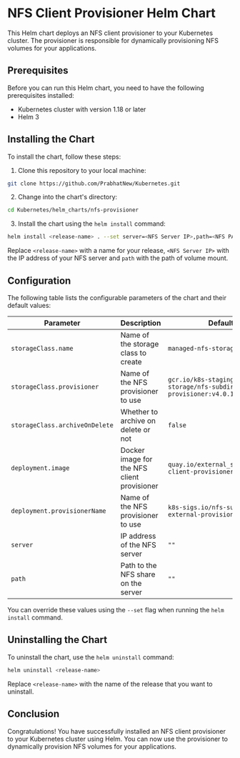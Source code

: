 # NFS Client Provisioner Helm Chart

This Helm chart deploys an NFS client provisioner to your Kubernetes cluster. The provisioner is responsible for dynamically provisioning NFS volumes for your applications.

## Prerequisites

Before you can run this Helm chart, you need to have the following prerequisites installed:

- Kubernetes cluster with version 1.18 or later
- Helm 3

## Installing the Chart

To install the chart, follow these steps:

1. Clone this repository to your local machine:

```bash
git clone https://github.com/PrabhatNew/Kubernetes.git
```

2. Change into the chart's directory:

```bash
cd Kubernetes/helm_charts/nfs-provisioner
```

3. Install the chart using the `helm install` command:

```bash
helm install <release-name> . --set server=<NFS Server IP>,path=<NFS PATH >
```

Replace `<release-name>` with a name for your release, `<NFS Server IP>` with the IP address of your NFS server and `path` with the path of volume mount.

## Configuration

The following table lists the configurable parameters of the chart and their default values:

| Parameter                  | Description                                       | Default                     |
| --------------------------| ------------------------------------------------- | ---------------------------|
| `storageClass.name`        | Name of the storage class to create               | `managed-nfs-storage`       |
| `storageClass.provisioner` | Name of the NFS provisioner to use                 | `gcr.io/k8s-staging-sig-storage/nfs-subdir-external-provisioner:v4.0.1`           |
| `storageClass.archiveOnDelete` | Whether to archive on delete or not           | `false`                 |
| `deployment.image`        | Docker image for the NFS client provisioner       | `quay.io/external_storage/nfs-client-provisioner:latest` |
| `deployment.provisionerName` | Name of the NFS provisioner to use             | `k8s-sigs.io/nfs-subdir-external-provisioner`       |
| `server`                   | IP address of the NFS server                      | `""`                        |
| `path`                     | Path to the NFS share on the server                | `""`                        |

You can override these values using the `--set` flag when running the `helm install` command.

## Uninstalling the Chart

To uninstall the chart, use the `helm uninstall` command:

```bash
helm uninstall <release-name>
```

Replace `<release-name>` with the name of the release that you want to uninstall.

## Conclusion

Congratulations! You have successfully installed an NFS client provisioner to your Kubernetes cluster using Helm. You can now use the provisioner to dynamically provision NFS volumes for your applications.